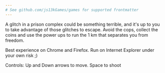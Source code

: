 ```yaml
---
# See github.com/js13kGames/games for supported frontmatter
---
```

A glitch in a prison complex could be something terrible, and it's up to you to take advantage of those glitches to escape. Avoid the cops, collect the coins and use the power ups to run the 1 km that separates you from freedom.

Best experience on Chrome and Firefox. Run on Internet Explorer under your own risk ;)

Controls: Up and Down arrows to move. Space to shoot